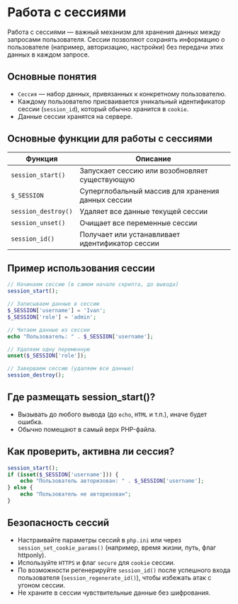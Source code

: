 # Работа с сессиями
Работа с сессиями — важный механизм для хранения данных между запросами пользователя. Сессии позволяют сохранять информацию о пользователе (например, авторизацию, настройки) без передачи этих данных в каждом запросе.

## Основные понятия
- `Сессия` — набор данных, привязанных к конкретному пользователю.
- Каждому пользователю присваивается уникальный идентификатор сессии (`session_id`), который обычно хранится в `cookie`.
- Данные сессии хранятся на сервере.

## Основные функции для работы с сессиями
| Функция             | Описание                                          |
| ------------------- | ------------------------------------------------- |
| `session_start()`   | Запускает сессию или возобновляет существующую    |
| `$_SESSION`         | Суперглобальный массив для хранения данных сессии |
| `session_destroy()` | Удаляет все данные текущей сессии                 |
| `session_unset()`   | Очищает все переменные сессии                     |
| `session_id()`      | Получает или устанавливает идентификатор сессии   |


## Пример использования сессии
```php
// Начинаем сессию (в самом начале скрипта, до вывода)
session_start();

// Записываем данные в сессию
$_SESSION['username'] = 'Ivan';
$_SESSION['role'] = 'admin';

// Читаем данные из сессии
echo "Пользователь: " . $_SESSION['username'];

// Удаляем одну переменную
unset($_SESSION['role']);

// Завершаем сессию (удаляем все данные)
session_destroy();
```

## Где размещать session_start()?
- Вызывать до любого вывода (до `echo`, `HTML` и т.п.), иначе будет ошибка.
- Обычно помещают в самый верх PHP-файла.

## Как проверить, активна ли сессия?
```php
session_start();
if (isset($_SESSION['username'])) {
    echo "Пользователь авторизован: " . $_SESSION['username'];
} else {
    echo "Пользователь не авторизован";
}
```

## Безопасность сессий
- Настраивайте параметры сессий в `php.ini` или через `session_set_cookie_params()` (например, время жизни, путь, флаг httponly).
- Используйте `HTTPS` и флаг `secure` для `cookie` сессии.
- По возможности регенерируйте `session_id()` после успешного входа пользователя (`session_regenerate_id()`), чтобы избежать атак с угоном сессии.
- Не храните в сессии чувствительные данные без шифрования.
